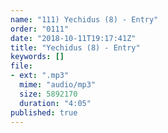 ```yaml
---
name: "111) Yechidus (8) - Entry"
order: "0111"
date: "2018-10-11T19:17:41Z"
title: "Yechidus (8) - Entry"
keywords: []
file:
- ext: ".mp3"
  mime: "audio/mp3"
  size: 5892170
  duration: "4:05"
published: true
---
```

